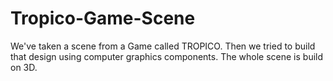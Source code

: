 # Tropico-Game-Scene
We've taken a scene from a Game called TROPICO. Then we tried to build that design using computer graphics components. The whole scene is build on 3D.
